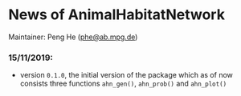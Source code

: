 # News of AnimalHabitatNetwork
Maintainer: Peng He (<phe@ab.mpg.de>)

### 15/11/2019:
* version `0.1.0`, the initial version of the package which as of now consists three functions `ahn_gen()`, `ahn_prob()` and `ahn_plot()`
